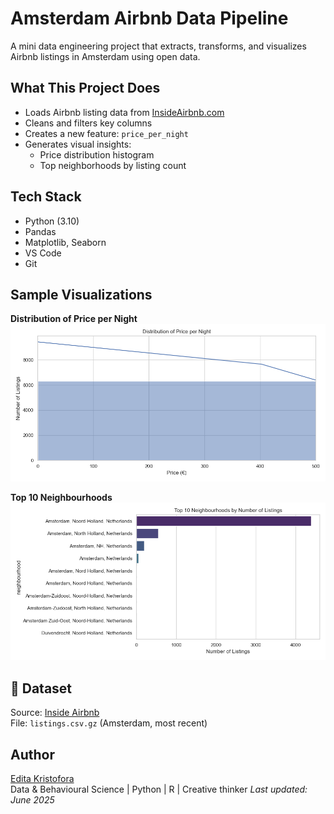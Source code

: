 # Amsterdam Airbnb Data Pipeline

A mini data engineering project that extracts, transforms, and visualizes Airbnb listings in Amsterdam using open data.

## What This Project Does

- Loads Airbnb listing data from [InsideAirbnb.com](http://insideairbnb.com/get-the-data.html)
- Cleans and filters key columns
- Creates a new feature: `price_per_night`
- Generates visual insights:
  - Price distribution histogram
  - Top neighborhoods by listing count

## Tech Stack

- Python (3.10)
- Pandas
- Matplotlib, Seaborn
- VS Code
- Git

## Sample Visualizations

**Distribution of Price per Night**  
![Price Distribution](price_distribution.png)

**Top 10 Neighbourhoods**  
![Top Neighbourhoods](top_neighbourhoods.png)

## 📁 Dataset

Source: [Inside Airbnb](http://insideairbnb.com/get-the-data.html)  
File: `listings.csv.gz` (Amsterdam, most recent)

## Author

[Edita Kristofora](https://www.linkedin.com/in/edita-kristofora)  
Data & Behavioural Science | Python | R | Creative thinker
_Last updated: June 2025_
